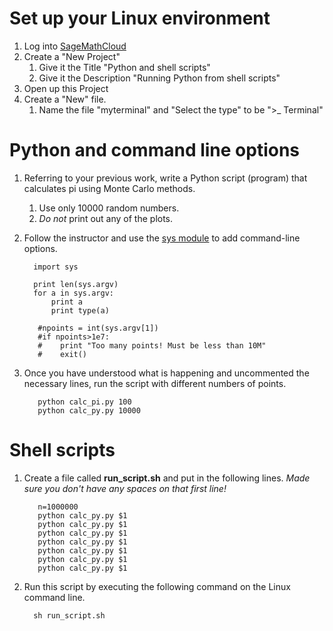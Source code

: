 # Set up your Linux environment

1. Log into [SageMathCloud](https://cloud.sagemath.com)
2. Create a "New Project"
    1. Give it the Title "Python and shell scripts"
    2. Give it the Description "Running Python from shell scripts"
3. Open up this Project
4. Create a "New" file.
    1. Name the file "myterminal" and "Select the type" to be ">_ Terminal"

# Python and command line options

1. Referring to your previous work, write a Python script (program) that calculates pi using
Monte Carlo methods.
    1. Use only 10000 random numbers. 
    2. *Do not* print out any of the plots. 
2. Follow the instructor and use the [sys module](https://docs.python.org/2/library/sys.html) to add command-line options. 

         import sys
         
         print len(sys.argv)
         for a in sys.argv:
             print a
             print type(a)
             
          #npoints = int(sys.argv[1])
          #if npoints>1e7:
          #    print "Too many points! Must be less than 10M"
          #    exit()
          
3. Once you have understood what is happening and uncommented the necessary lines, run the script
with different numbers of points. 

          python calc_pi.py 100
          python calc_py.py 10000
          

# Shell scripts

1. Create a file called **run_script.sh** and put in the following lines. *Made sure you don't have any spaces on that first line!*

          n=1000000
          python calc_py.py $1
          python calc_py.py $1
          python calc_py.py $1
          python calc_py.py $1
          python calc_py.py $1
          python calc_py.py $1
          python calc_py.py $1
  
2. Run this script by executing the following command on the Linux command line. 

         sh run_script.sh
